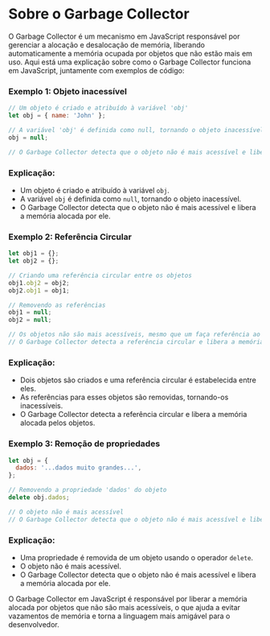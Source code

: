 # Sobre o Garbage Collector

O Garbage Collector é um mecanismo em JavaScript responsável por gerenciar a alocação e desalocação de memória, liberando automaticamente a memória ocupada por objetos que não estão mais em uso. Aqui está uma explicação sobre como o Garbage Collector funciona em JavaScript, juntamente com exemplos de código:

### Exemplo 1: Objeto inacessível

```javascript
// Um objeto é criado e atribuído à variável 'obj'
let obj = { name: 'John' };

// A variável 'obj' é definida como null, tornando o objeto inacessível
obj = null;

// O Garbage Collector detecta que o objeto não é mais acessível e libera a memória alocada por ele
```

### Explicação:

- Um objeto é criado e atribuído à variável `obj`.
- A variável `obj` é definida como `null`, tornando o objeto inacessível.
- O Garbage Collector detecta que o objeto não é mais acessível e libera a memória alocada por ele.

### Exemplo 2: Referência Circular

```javascript
let obj1 = {};
let obj2 = {};

// Criando uma referência circular entre os objetos
obj1.obj2 = obj2;
obj2.obj1 = obj1;

// Removendo as referências
obj1 = null;
obj2 = null;

// Os objetos não são mais acessíveis, mesmo que um faça referência ao outro
// O Garbage Collector detecta a referência circular e libera a memória alocada pelos objetos
```

### Explicação:

- Dois objetos são criados e uma referência circular é estabelecida entre eles.
- As referências para esses objetos são removidas, tornando-os inacessíveis.
- O Garbage Collector detecta a referência circular e libera a memória alocada pelos objetos.

### Exemplo 3: Remoção de propriedades

```javascript
let obj = {
  dados: '...dados muito grandes...',
};

// Removendo a propriedade 'dados' do objeto
delete obj.dados;

// O objeto não é mais acessível
// O Garbage Collector detecta que o objeto não é mais acessível e libera a memória alocada por ele
```

### Explicação:

- Uma propriedade é removida de um objeto usando o operador `delete`.
- O objeto não é mais acessível.
- O Garbage Collector detecta que o objeto não é mais acessível e libera a memória alocada por ele.

O Garbage Collector em JavaScript é responsável por liberar a memória alocada por objetos que não são mais acessíveis, o que ajuda a evitar vazamentos de memória e torna a linguagem mais amigável para o desenvolvedor.